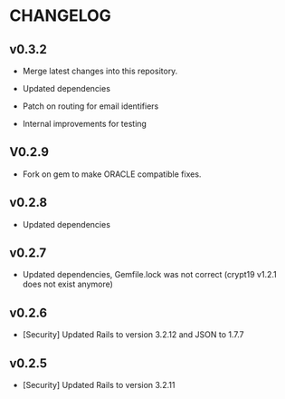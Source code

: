 # CHANGELOG

## v0.3.2

* Merge latest changes into this repository.

* Updated dependencies
* Patch on routing for email identifiers
* Internal improvements for testing

## V0.2.9

* Fork on gem to make ORACLE compatible fixes.

## v0.2.8

* Updated dependencies

## v0.2.7

* Updated dependencies, Gemfile.lock was not correct (crypt19 v1.2.1 does not exist anymore)

## v0.2.6

* [Security] Updated Rails to version 3.2.12 and JSON to 1.7.7

## v0.2.5

* [Security] Updated Rails to version 3.2.11

